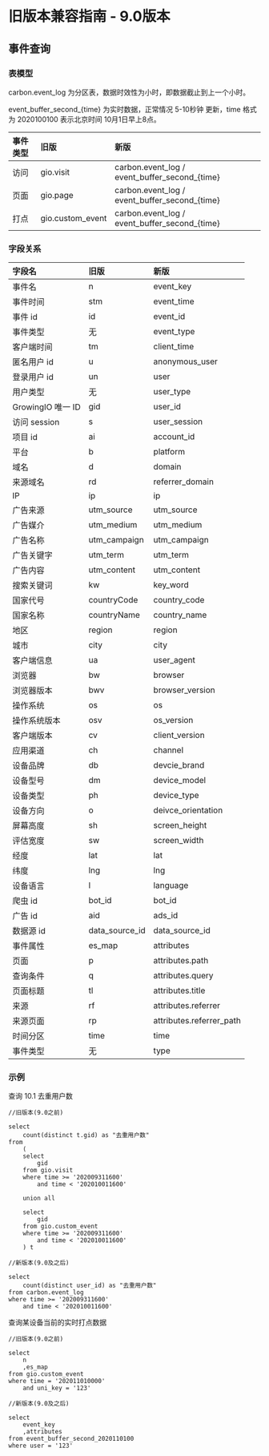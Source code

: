 # 旧版本兼容指南 - 9.0版本

## 事件查询

### 表模型

carbon.event\_log 为分区表，数据时效性为小时，即数据截止到上一个小时。

event\_buffer\_second\_{time} 为实时数据，正常情况 5-10秒钟 更新，time 格式为 2020100100 表示北京时间 10月1日早上8点。

| **事件类型** | **旧版** | **新版** |
| :--- | :--- | :--- |
| 访问 | gio.visit | carbon.event\_log / event\_buffer\_second\_{time} |
| 页面 | gio.page | carbon.event\_log / event\_buffer\_second\_{time} |
| 打点 | gio.custom\_event | carbon.event\_log / event\_buffer\_second\_{time} |

### 字段关系

| **字段名** | **旧版** | **新版** |
| :--- | :--- | :--- |
| 事件名 | n | event\_key |
| 事件时间 | stm | event\_time |
| 事件 id | id | event\_id |
| 事件类型 | 无 | event\_type |
| 客户端时间 | tm | client\_time |
| 匿名用户 id | u | anonymous\_user |
| 登录用户 id | un | user |
| 用户类型 | 无 | user\_type |
| GrowingIO 唯一 ID | gid | user\_id |
| 访问 session | s | user\_session |
| 项目 id | ai | account\_id |
| 平台 | b | platform |
| 域名 | d | domain |
| 来源域名 | rd | referrer\_domain |
| IP | ip | ip |
| 广告来源 | utm\_source | utm\_source |
| 广告媒介 | utm\_medium | utm\_medium |
| 广告名称 | utm\_campaign | utm\_campaign |
| 广告关键字 | utm\_term | utm\_term |
| 广告内容 | utm\_content | utm\_content |
| 搜索关键词 | kw | key\_word |
| 国家代号 | countryCode | country\_code |
| 国家名称 | countryName | country\_name |
| 地区 | region | region |
| 城市 | city | city |
| 客户端信息 | ua | user\_agent |
| 浏览器 | bw | browser |
| 浏览器版本 | bwv | browser\_version |
| 操作系统 | os | os |
| 操作系统版本 | osv | os\_version |
| 客户端版本 | cv | client\_version |
| 应用渠道 | ch | channel |
| 设备品牌 | db | devcie\_brand |
| 设备型号 | dm | device\_model |
| 设备类型 | ph | device\_type |
| 设备方向 | o | deivce\_orientation |
| 屏幕高度 | sh | screen\_height |
| 评估宽度 | sw | screen\_width |
| 经度 | lat | lat |
| 纬度 | lng | lng |
| 设备语言 | l | language |
| 爬虫 id | bot\_id | bot\_id |
| 广告 id | aid | ads\_id |
| 数据源 id | data\_source\_id | data\_source\_id |
| 事件属性 | es\_map | attributes |
| 页面 | p | attributes.path |
| 查询条件 | q | attributes.query |
| 页面标题 | tl | attributes.title |
| 来源 | rf | attributes.referrer |
| 来源页面 | rp | attributes.referrer\_path |
| 时间分区 | time | time |
| 事件类型 | 无 | type |

### 示例

查询 10.1 去重用户数

```text
//旧版本(9.0之前)

select
    count(distinct t.gid) as "去重用户数"
from 
    (
    select 
        gid 
    from gio.visit 
    where time >= '202009311600' 
        and time < '202010011600'
        
    union all
    
    select 
        gid 
    from gio.custom_event 
    where time >= '202009311600' 
        and time < '202010011600'
    ) t

//新版本(9.0及之后)

select 
    count(distinct user_id) as "去重用户数"
from carbon.event_log 
where time >= '202009311600' 
    and time < '202010011600'
```

查询某设备当前的实时打点数据

```text
//旧版本(9.0之前)

select 
    n
    ,es_map 
from gio.custom_event 
where time = '202011010000'
    and uni_key = '123'
    
//新版本(9.0及之后)

select 
    event_key
    ,attributes 
from event_buffer_second_2020110100 
where user = '123'
```

